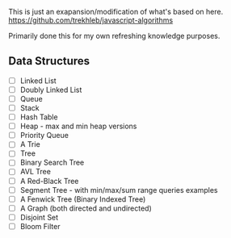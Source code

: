 This is just an exapansion/modification of what's based on here.
https://github.com/trekhleb/javascript-algorithms

Primarily done this for my own refreshing knowledge purposes.


## Data Structures
- [ ] Linked List
- [ ] Doubly Linked List
- [ ] Queue
- [ ] Stack
- [ ] Hash Table
- [ ] Heap - max and min heap versions
- [ ] Priority Queue
- [ ] A Trie
- [ ] Tree
- [ ] Binary Search Tree
- [ ] AVL Tree
- [ ] A Red-Black Tree
- [ ] Segment Tree - with min/max/sum range queries examples
- [ ] A Fenwick Tree (Binary Indexed Tree)
- [ ] A Graph (both directed and undirected)
- [ ] Disjoint Set
- [ ] Bloom Filter